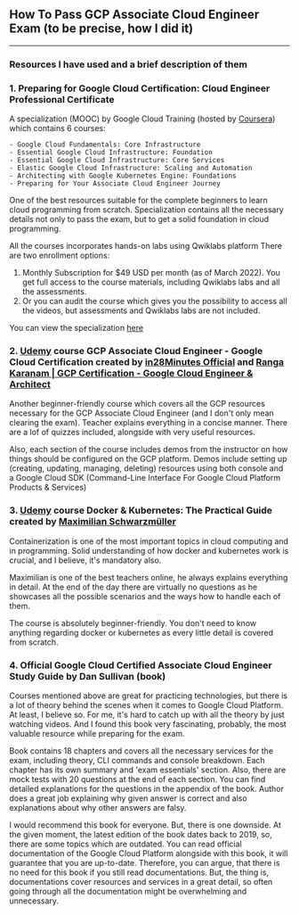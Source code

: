 ## How To Pass GCP Associate Cloud Engineer Exam (to be precise, how I did it)

***

### Resources I have used and a brief description of them

### 1. Preparing for Google Cloud Certification: Cloud Engineer Professional Certificate

A specialization (MOOC) by Google Cloud Training (hosted by [Coursera](https://www.coursera.org/)) which contains 6
courses:

    - Google Cloud Fundamentals: Core Infrastructure
    - Essential Google Cloud Infrastructure: Foundation
    - Essential Google Cloud Infrastructure: Core Services
    - Elastic Google Cloud Infrastructure: Scaling and Automation
    - Architecting with Google Kubernetes Engine: Foundations
    - Preparing for Your Associate Cloud Engineer Journey

One of the best resources suitable for the complete beginners to learn cloud programming from scratch. Specialization
contains all the necessary details not only to pass the exam, but to get a solid foundation in cloud programming.

All the courses incorporates hands-on labs using Qwiklabs platform There are two enrollment options:

1. Monthly Subscription for $49 USD per month (as of March 2022). You get full access to the course materials, including
   Qwiklabs labs and all the assessments.
2. Or you can audit the course which gives you the possibility to access all the videos, but assessments and Qwiklabs
   labs are not included.

You can view the specialization [here](https://www.coursera.org/professional-certificates/cloud-engineering-gcp/)

### 2. [Udemy](https://www.udemy.com//) course GCP Associate Cloud Engineer - Google Cloud Certification created by [in28Minutes Official](https://www.udemy.com/user/in28minutes/) and [Ranga Karanam | GCP Certification - Google Cloud Engineer & Architect](https://www.udemy.com/user/cloud-and-full-stack-in28minutes-spring/)

Another beginner-friendly course which covers all the GCP resources necessary for the GCP Associate Cloud Engineer (and
I don't only mean clearing the exam). Teacher explains everything in a concise manner. There are a lof of quizzes
included, alongside with very useful resources.

Also, each section of the course includes demos from the instructor on how things should be configured on the GCP
platform. Demos include setting up (creating, updating, managing, deleting) resources using both console and a Google
Cloud SDK (Command-Line Interface For Google Cloud Platform Products & Services)

### 3. [Udemy](https://www.udemy.com//) course Docker & Kubernetes: The Practical Guide created by [Maximilian Schwarzmüller](https://www.udemy.com/user/maximilian-schwarzmuller/)

Containerization is one of the most important topics in cloud computing and in programming. Solid understanding of how
docker and kubernetes work is crucial, and I believe, it's mandatory also.

Maximilian is one of the best teachers online, he always explains everything in detail. At the end of the day there are
virtually no questions as he showcases all the possible scenarios and the ways how to handle each of them.

The course is absolutely beginner-friendly. You don't need to know anything regarding docker or kubernetes as every
little detail is covered from scratch.

### 4. Official Google Cloud Certified Associate Cloud Engineer Study Guide by Dan Sullivan (book)

Courses mentioned above are great for practicing technologies, but there is a lot of theory behind the scenes when it
comes to Google Cloud Platform. At least, I believe so. For me, it's hard to catch up with all the theory by just
watching videos. And I found this book very fascinating, probably, the most valuable resource while preparing for the
exam.

Book contains 18 chapters and covers all the necessary services for the exam, including theory, CLI commands and console
breakdown. Each chapter has its own summary and 'exam essentials' section. Also, there are mock tests with 20 questions
at the end of each section. You can find detailed explanations for the questions in the appendix of the book. Author
does a great job explaining why given answer is correct and also explanations about why other answers are falsy.

I would recommend this book for everyone. But, there is one downside. At the given moment, the latest edition of the
book dates back to 2019, so, there are some topics which are outdated. You can read official documentation of the Google
Cloud Platform alongside with this book, it will guarantee that you are up-to-date. Therefore, you can argue, that there
is no need for this book if you still read documentations. But, the thing is, documentations cover resources and
services in a great detail, so often going through all the documentation might be overwhelming and unnecessary.

